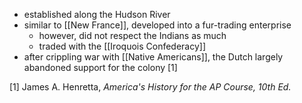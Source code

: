 - established along the Hudson River
- similar to [[New France]], developed into a fur-trading enterprise
	- however, did not respect the Indians as much
	- traded with the [[Iroquois Confederacy]]
- after crippling war with [[Native Americans]], the Dutch largely abandoned support for the colony [1]

[1] James A. Henretta, *America's History for the AP Course, 10th Ed.*